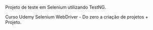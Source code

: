 Projeto de teste em Selenium utilizando TestNG.

Curso Udemy Selenium WebDriver - Do zero a criação de projetos + Projeto.

